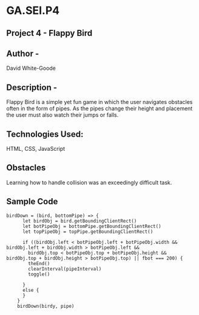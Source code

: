 # GA.SEI.P4

## Project 4 - Flappy Bird 

## Author -
David White-Goode

## Description - 
Flappy Bird is a simple yet fun game in which the user navigates obstacles often in the form of pipes. As the pipes change their height and placement the user must also watch their jumps or falls. 

## Technologies Used:
HTML, CSS, JavaScript

## Obstacles
Learning how to handle collision was an exceedingly difficult task. 

## Sample Code 

```
birdDown = (bird, bottomPipe) => {
      let birdObj = bird.getBoundingClientRect()
      let botPipeObj = bottomPipe.getBoundingClientRect()
      let topPipeObj = topPipe.getBoundingClientRect()

      if ((birdObj.left < botPipeObj.left + botPipeObj.width && birdObj.left + birdObj.width > botPipeObj.left &&
        birdObj.top < botPipeObj.top + botPipeObj.height && birdObj.top + birdObj.height > botPipeObj.top) || fbot === 200) {
        theEnd()
        clearInterval(pipeInterval)
        toggle()

      }
      else {
      }
    }
    birdDown(birdy, pipe)
```
